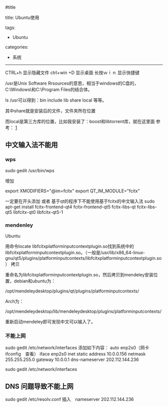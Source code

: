 #title

title: Ubuntu使用

tags:

- Ubuntu

categories:
- 系统

---

CTRL+h  显示隐藏文件
ctrl+win +D 显示桌面
长按ｗｉｎ  显示快捷键

/usr是Unix Software Rrsources的意思，相当于windows的C盘的，C:\Windows\和C:\Program Files的结合体。

ls /usr可以得到：bin include lib share local 等等。

其中share就是安装后的文件，文件夹所在位置

而local是第三方库的位置，比如我安装了：boost和libtorrent库，就在这里面
参考：
[1](http://m.blog.csdn.net/wait_for_taht_day5/article/details/50382423)



## 中文输入法不能用

### wps

sudo gedit /usr/bin/wps

增加

>
export XMODIFIERS="@im=fcitx" 
export QT_IM_MODULE="fcitx" 

一定要在开头添加
或者
基于qt的程序下不能使用基于fcitx的中文输入法
sudo apt-get install fcitx-frontend-qt4 fcitx-frontend-qt5 fcitx-libs-qt fcitx-libs-qt5 libfcitx-qt0 libfcitx-qt5-1

### mendenley

Ubuntu

用命令locate libfcitxplatforminputcontextplugin.so找到系统中的libfcitxplatforminputcontextplugin.so。（一般是/usr/lib/x86_64-linux-gnu/qt5/plugins/platforminputcontexts/libfcitxplatforminputcontextplugin.so）
拷贝

重命名为libfcitxplatforminputcontextplugin.so，然后拷贝到mendeley安装位置，debian和ubuntu为：

/opt/mendeleydesktop/plugins/qt/plugins/platforminputcontexts/

Arch为：

/opt/mendeleydesktop/lib/mendeleydesktop/plugins/platforminputcontexts/

重新启动mendeley即可发现中文可以输入了。

###  不能上网
sudo gedit /etc/network/interfaces
添加如下内容：
auto enp2s0（网卡ifconfig　查看）
iface enp2s0 inet static
address 10.0.0.156
netmask 255.255.255.0
gateway 10.0.0.1
dns-nameserver 202.112.144.236

sudo gedit /etc/network/interfaces

## DNS 问题导致不能上网
sudo gedit /etc/resolv.conf
插入　nameserver 202.112.144.236
